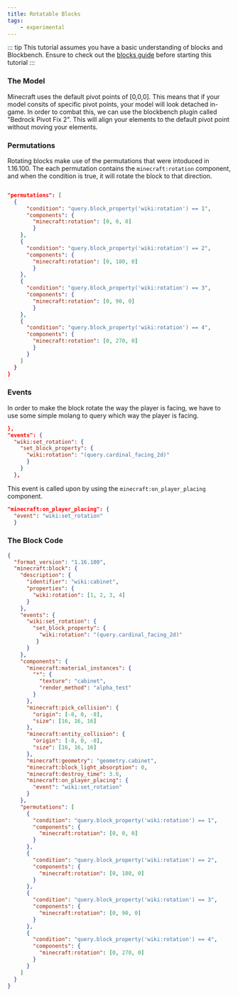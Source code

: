 ```yaml
---
title: Rotatable Blocks
tags:
    - experimental
---
```


::: tip
This tutorial assumes you have a basic understanding of blocks and Blockbench.
Ensure to check out the [blocks guide](/blocks/blocks-intro) before starting this tutorial
:::

### The Model

Minecraft uses the default pivot points of [0,0,0]. This means that if your model consits of specific pivot points, your model will look detached in-game. In order to combat this, we can use the blockbench plugin called "Bedrock Pivot Fix 2". This will align your elements to the default pivot point without moving your elements.

### Permutations

Rotating blocks make use of the permutations that were intoduced in 1.16.100. The each permutation contains the `minecraft:rotation` component, and when the condition is true, it will rotate the block to that direction.

```json

"permutations": [
  {
      "condition": "query.block_property('wiki:rotation') == 1",
      "components": {
        "minecraft:rotation": [0, 0, 0]
        }
    },
    {
      "condition": "query.block_property('wiki:rotation') == 2",
      "components": {
        "minecraft:rotation": [0, 180, 0]
        }
    },
    {
      "condition": "query.block_property('wiki:rotation') == 3",
      "components": {
        "minecraft:rotation": [0, 90, 0]
        }
    },
    {
      "condition": "query.block_property('wiki:rotation') == 4",
      "components": {
        "minecraft:rotation": [0, 270, 0]
        }
      }
    ]
  }
}
```

### Events

In order to make the block rotate the way the player is facing, we have to use some simple molang to query which way the player is facing.

```json
},
"events": {
  "wiki:set_rotation": {
    "set_block_property": {
      "wiki:rotation": "(query.cardinal_facing_2d)"
      }
    }
  },
```

This event is called upon by using the `minecraft:on_player_placing` component.

```json
"minecraft:on_player_placing": {
  "event": "wiki:set_rotation"
  }
```

### The Block Code

```json
{
  "format_version": "1.16.100",
  "minecraft:block": {
    "description": {
      "identifier": "wiki:cabinet",
      "properties": {
        "wiki:rotation": [1, 2, 3, 4]
      }
    },
    "events": {
      "wiki:set_rotation": {
        "set_block_property": {
          "wiki:rotation": "(query.cardinal_facing_2d)"
         }
      }
    },
    "components": {
      "minecraft:material_instances": {
        "*": {
          "texture": "cabinet",
          "render_method": "alpha_test"
        }
      },
      "minecraft:pick_collision": {
        "origin": [-8, 0, -8],
        "size": [16, 16, 16]
      },
      "minecraft:entity_collision": {
        "origin": [-8, 0, -8],
        "size": [16, 16, 16]
      },
      "minecraft:geometry": "geometry.cabinet",
      "minecraft:block_light_absorption": 0,
      "minecraft:destroy_time": 3.0,
      "minecraft:on_player_placing": {
        "event": "wiki:set_rotation"
      }
    },
    "permutations": [
      {
        "condition": "query.block_property('wiki:rotation') == 1",
        "components": {
          "minecraft:rotation": [0, 0, 0]
        }
      },
      {
        "condition": "query.block_property('wiki:rotation') == 2",
        "components": {
          "minecraft:rotation": [0, 180, 0]
        }
      },
      {
        "condition": "query.block_property('wiki:rotation') == 3",
        "components": {
          "minecraft:rotation": [0, 90, 0]
        }
      },
      {
        "condition": "query.block_property('wiki:rotation') == 4",
        "components": {
          "minecraft:rotation": [0, 270, 0]
        }
      }
    ]
  }
}
```
